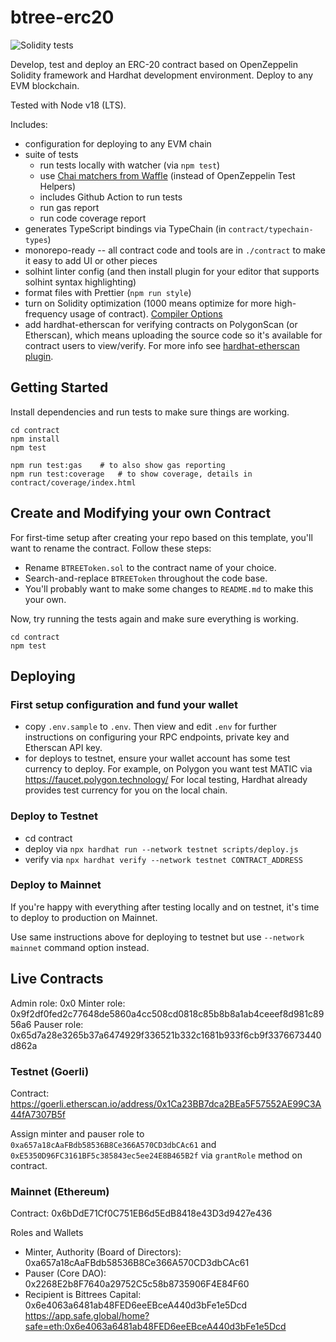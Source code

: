 # btree-erc20

![Solidity tests](https://github.com/Bittrees-Technology/btree-erc20/actions/workflows/continuous-integration.yaml/badge.svg)

Develop, test and deploy an ERC-20 contract based on OpenZeppelin Solidity framework and Hardhat development environment. Deploy to any EVM blockchain.

Tested with Node v18 (LTS).

Includes:

-   configuration for deploying to any EVM chain
-   suite of tests
    -   run tests locally with watcher (via `npm test`)
    -   use [Chai matchers from Waffle](https://ethereum-waffle.readthedocs.io/en/latest/matchers.html) (instead of OpenZeppelin Test Helpers)
    -   includes Github Action to run tests
    -   run gas report
    -   run code coverage report
-   generates TypeScript bindings via TypeChain (in `contract/typechain-types`)
-   monorepo-ready -- all contract code and tools are in `./contract` to make it easy to add UI or other pieces
-   solhint linter config (and then install plugin for your editor that supports solhint syntax highlighting)
-   format files with Prettier (`npm run style`)
-   turn on Solidity optimization (1000 means optimize for more high-frequency usage of contract). [Compiler Options](https://docs.soliditylang.org/en/v0.7.2/using-the-compiler.html#input-description)
-   add hardhat-etherscan for verifying contracts on PolygonScan (or Etherscan), which means uploading the source code so it's available for contract users to view/verify. For more info see [hardhat-etherscan plugin](https://hardhat.org/plugins/nomiclabs-hardhat-etherscan.html).

## Getting Started

Install dependencies and run tests to make sure things are working.

    cd contract
    npm install
    npm test

    npm run test:gas    # to also show gas reporting
    npm run test:coverage   # to show coverage, details in contract/coverage/index.html

## Create and Modifying your own Contract

For first-time setup after creating your repo based on this template, you'll want to rename the contract. Follow these steps:

-   Rename `BTREEToken.sol` to the contract name of your choice.
-   Search-and-replace `BTREEToken` throughout the code base.
-   You'll probably want to make some changes to `README.md` to make this your own.

Now, try running the tests again and make sure everything is working.

    cd contract
    npm test

## Deploying

### First setup configuration and fund your wallet

-   copy `.env.sample` to `.env`. Then view and edit `.env` for further instructions on configuring your RPC endpoints, private key and Etherscan API key.
-   for deploys to testnet, ensure your wallet account has some test currency to deploy. For example, on Polygon you want test MATIC via <https://faucet.polygon.technology/> For local testing, Hardhat already provides test currency for you on the local chain.

### Deploy to Testnet

-   cd contract
-   deploy via `npx hardhat run --network testnet scripts/deploy.js`
-   verify via `npx hardhat verify --network testnet CONTRACT_ADDRESS`

### Deploy to Mainnet

If you're happy with everything after testing locally and on testnet, it's time to deploy to production on Mainnet.

Use same instructions above for deploying to testnet but use `--network mainnet` command option instead.

## Live Contracts

Admin role: 0x0
Minter role: 0x9f2df0fed2c77648de5860a4cc508cd0818c85b8b8a1ab4ceeef8d981c8956a6
Pauser role: 0x65d7a28e3265b37a6474929f336521b332c1681b933f6cb9f3376673440d862a

### Testnet (Goerli)

Contract: https://goerli.etherscan.io/address/0x1Ca23BB7dca2BEa5F57552AE99C3A44fA7307B5f

Assign minter and pauser role to `0xa657a18cAaFBdb58536B8Ce366A570CD3dbCAc61` and `0xE5350D96FC3161BF5c385843ec5ee24E8B465B2f` via `grantRole` method on contract.

### Mainnet (Ethereum)

Contract: 0x6bDdE71Cf0C751EB6d5EdB8418e43D3d9427e436

Roles and Wallets

-   Minter, Authority (Board of Directors): 0xa657a18cAaFBdb58536B8Ce366A570CD3dbCAc61
-   Pauser (Core DAO): 0x2268E2b8F7640a29752C5c58b8735906F4E84F60
-   Recipient is Bittrees Capital: 0x6e4063a6481ab48FED6eeEBceA440d3bFe1e5Dcd <https://app.safe.global/home?safe=eth:0x6e4063a6481ab48FED6eeEBceA440d3bFe1e5Dcd>
